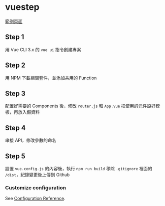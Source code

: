 # vuestep

[範例頁面](https://ac-ec-website.github.io/vuestep/dist/)

## Step 1

用 Vue CLI 3.x 的 `vue ui` 指令創建專案

## Step 2

用 NPM 下載相關套件，並添加共用的 Function

## Step 3

配置好需要的 Components 後，修改 `router.js` 和 `App.vue`
把使用的元件設好模板，再放入假資料

## Step 4

串接 API，修改參數的命名

## Step 5

設置 `vue.config.js` 的內容後，執行 `npm run build`
移除 `.gitignore` 裡面的 `/dist`，紀錄變更後上傳到 Github

### Customize configuration

See [Configuration Reference](https://cli.vuejs.org/config/).
